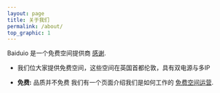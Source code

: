```yaml
---
layout: page
title: 关于我们
permalink: /about/
top_graphic: 1
---
```


Baiduio 是一个免费空间提供商 [感谢](/isrg/).

* 我们位大家提供免费空间，这些空间在英国首都伦敦，具有双电源与多IP


* <strong>免费:</strong> 品质并不免费
我们有一个页面介绍我们是如何工作的 [免费空间运营](/how-it-works/).
